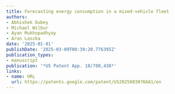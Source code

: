 ```yaml
---
title: Forecasting energy consumption in a mixed-vehicle fleet
authors:
- Abhishek Dubey
- Michael Wilbur
- Ayan Mukhopadhyay
- Aron Laszka
date: '2025-01-01'
publishDate: '2025-03-09T00:39:20.776395Z'
publication_types:
- manuscript
publication: '*US Patent App. 18/708,438*'
links:
- name: URL
  url: https://patents.google.com/patent/US20250030766A1/en
---
```

